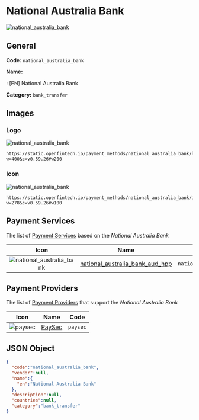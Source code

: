 
# National Australia Bank 
![national_australia_bank](https://static.openfintech.io/payment_methods/national_australia_bank/logo.svg?w=400&c=v0.59.26#w200)  

## General 
**Code:** `national_australia_bank` 
 
**Name:** 
 
:	[EN] National Australia Bank 
 
**Category:** `bank_transfer` 
 

## Images 

### Logo 
![national_australia_bank](https://static.openfintech.io/payment_methods/national_australia_bank/logo.svg?w=400&c=v0.59.26#w200)  

```
https://static.openfintech.io/payment_methods/national_australia_bank/logo.svg?w=400&c=v0.59.26#w200
```  

### Icon 
![national_australia_bank](https://static.openfintech.io/payment_methods/national_australia_bank/icon.svg?w=278&c=v0.59.26#w100)  

```
https://static.openfintech.io/payment_methods/national_australia_bank/icon.svg?w=278&c=v0.59.26#w100
```  

## Payment Services 
 
The list of [Payment Services](#) based on the _National Australia Bank_ 

|Icon|Name|Code| 
|:---:|:---:|:---:| 
|![national_australia_bank](https://static.openfintech.io/payment_methods/national_australia_bank/icon.svg?w=278&c=v0.59.26#w100) |[national_australia_bank_aud_hpp](#)|`national_australia_bank_aud_hpp`| 
 

## Payment Providers 
 
The list of [Payment Providers](/providers) that support the _National Australia Bank_ 

|Icon|Name|Code| 
|:---:|:---:|:---:| 
|![paysec](https://static.openfintech.io/payment_providers/paysec/icon.png?w=278&c=v0.59.26#w100) |[PaySec](/payment-providers/paysec)|`paysec`| 
 

## JSON Object 

```json
{
  "code":"national_australia_bank",
  "vendor":null,
  "name":{
    "en":"National Australia Bank"
  },
  "description":null,
  "countries":null,
  "category":"bank_transfer"
}
```  
